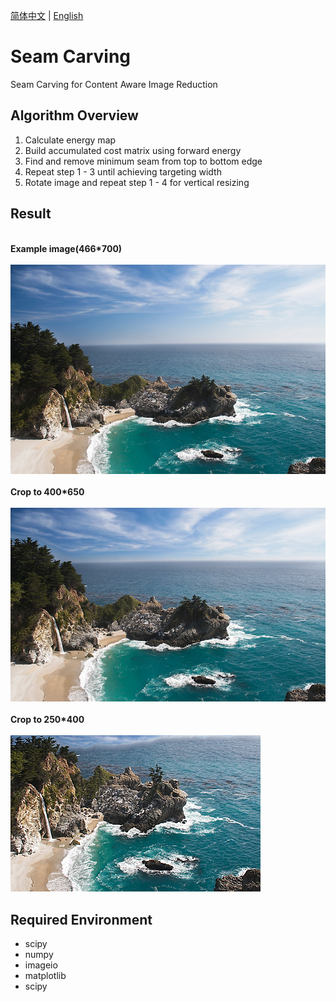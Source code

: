 <div align="left">

[简体中文](https://github.com/EtherealLunaria/Seam-Carving/blob/main/README.md) | [English](https://github.com/EtherealLunaria/Seam-Carving/blob/main/README_en.md)

</div>

# Seam Carving
Seam Carving for Content Aware Image Reduction

## Algorithm Overview
1. Calculate energy map
2. Build accumulated cost matrix using forward energy
3. Find and remove minimum seam from top to bottom edge
4. Repeat step 1 - 3 until achieving targeting width 
5. Rotate image and repeat step 1 - 4 for vertical resizing

## Result
<div>
  <br/>
  <b>Example image(466*700)</b>
  <br/>
  <br/>
  <kbd><img src="./example.png"></kbd>
  <br/>
  <br/>
  <b>Crop to 400*650</b>
  <br/>
  <br/>
  <kbd><img src="./example_400_650.png"></kbd>
  <br/>
  <br/>
  <b>Crop to 250*400</b>
  <br/>
  <br/>
  <kbd><img src="./example_250_400.png"></kbd>
  <br/>
</div>

## Required Environment
- scipy
- numpy
- imageio
- matplotlib
- scipy